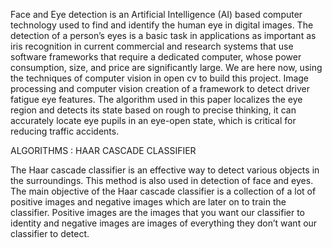 Face and Eye detection is an Artificial Intelligence (AI) based computer technology used to find and identify the human eye in digital images. The detection of a person’s eyes is a basic task in applications as important as iris recognition  in current commercial and research systems that use software frameworks that require a dedicated computer, whose power consumption, size, and price are significantly large. We are here now, using the techniques of computer vision in open cv to build this project. 
Image processing and computer vision creation of a framework to detect driver fatigue eye features. The algorithm used in this paper localizes the eye region and detects its state based on rough to precise thinking, it can accurately locate eye pupils in an eye-open state, which is critical for reducing traffic accidents.

ALGORITHMS : HAAR CASCADE CLASSIFIER

The Haar cascade classifier is an effective way to detect various objects in the surroundings. This method is also used in detection of face and eyes. The main objective of the Haar cascade classifier is a collection of a lot of positive images and negative images which are later on to train the classifier. Positive images are the images that you want our classifier to identity and negative images are images of everything they don’t want our classifier to detect.
